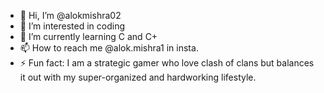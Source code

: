 - 👋 Hi, I’m @alokmishra02
- 👀 I’m interested in coding 
- 🌱 I’m currently learning C and C+
- 📫 How to reach me @alok.mishra1 in insta.
- ⚡ Fun fact: I am a strategic gamer who love clash of clans but balances it out with my super-organized and hardworking lifestyle.

<!---
alokmishra02/alokmishra02 is a ✨ special ✨ repository because its `README.md` (this file) appears on your GitHub profile.
You can click the Preview link to take a look at your changes.
--->
